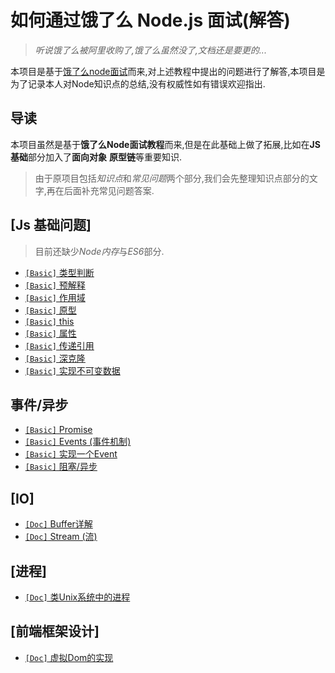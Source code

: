 # 如何通过饿了么 Node.js 面试(解答)

> *听说饿了么被阿里收购了,饿了么虽然没了,文档还是要更的...*

本项目是基于[饿了么node面试](https://github.com/ElemeFE/node-interview)而来,对上述教程中提出的问题进行了解答,本项目是为了记录本人对Node知识点的总结,没有权威性如有错误欢迎指出.

## 导读

本项目虽然是基于**饿了么Node面试教程**而来,但是在此基础上做了拓展,比如在**JS基础**部分加入了**面向对象** **原型链**等重要知识.

> 由于原项目包括*知识点*和*常见问题*两个部分,我们会先整理知识点部分的文字,再在后面补充常见问题答案.

## [Js 基础问题]

> 目前还缺少*Node内存*与*ES6*部分.

* [`[Basic]` 类型判断](/JavaScript基础/JavaScript基本类型.md)
* [`[Basic]` 预解释](/JavaScript基础/javascript“预解释”.md)
* [`[Basic]` 作用域](/JavaScript基础/javascript“作用域与闭包“.md)
* [`[Basic]` 原型](/JavaScript基础/javascript原型.md)
* [`[Basic]` this](/JavaScript基础/javascript中的this.md)
* [`[Basic]` 属性](/JavaScript基础/javascript属性.md)
* [`[Basic]` 传递引用](/JavaScript基础/javascript按什么传递.md)    
* [`[Basic]` 深克隆](/JavaScript基础/javascript实现深克隆.md)
* [`[Basic]` 实现不可变数据](/JavaScript基础/JavaScript中的不可变数据.md)

## 事件/异步

* [`[Basic]` Promise](https://github.com/xieranmaya/blog/issues/3)
* [`[Basic]` Events (事件机制)](/异步/Event.md)
* [`[Basic]` 实现一个Event](/异步/如何实现一个Event.md)
* [`[Basic]` 阻塞/异步](/异步/异步机制.md)


## [IO]

* [`[Doc]` Buffer详解](/IO/Buffer.md)
* [`[Doc]` Stream (流)](/IO/stream.md)


## [进程]

* [`[Doc]` 类Unix系统中的进程](/Process/Unix-Process.md)

## [前端框架设计]

* [`[Doc]` 虚拟Dom的实现](/Framework/V-DOM.md)
